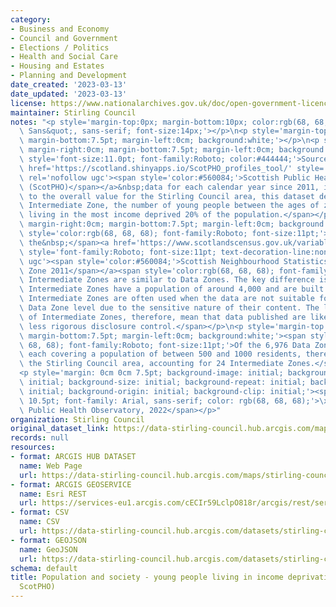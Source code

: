 ```yaml
---
category:
- Business and Economy
- Council and Government
- Elections / Politics
- Health and Social Care
- Housing and Estates
- Planning and Development
date_created: '2023-03-13'
date_updated: '2023-03-13'
license: https://www.nationalarchives.gov.uk/doc/open-government-licence/version/3/
maintainer: Stirling Council
notes: "<p style='margin-top:0px; margin-bottom:10px; color:rgb(68, 68, 68); font-family:&quot;Open\
  \ Sans&quot;, sans-serif; font-size:14px;'></p>\n<p style='margin-top:0cm; margin-right:0cm;\
  \ margin-bottom:7.5pt; margin-left:0cm; background:white;'></p>\n<p style='margin-top:0cm;\
  \ margin-right:0cm; margin-bottom:7.5pt; margin-left:0cm; background:white;'><span\
  \ style='font-size:11.0pt; font-family:Roboto; color:#444444;'>Sourced from&nbsp;<a\
  \ href='https://scotland.shinyapps.io/ScotPHO_profiles_tool/' style='text-decoration-line:none;'\
  \ rel='nofollow ugc'><span style='color:#560084;'>Scottish Public Health Observatory\
  \ (ScotPHO)</span></a>&nbsp;data for each calendar year since 2011, in addition\
  \ to the overall value for the Stirling Council area, this dataset details, by relevant\
  \ Intermediate Zone, the number of young people between the ages of zero and 25\
  \ living in the most income deprived 20% of the population.</span></p>\n<p style='margin-top:0cm;\
  \ margin-right:0cm; margin-bottom:7.5pt; margin-left:0cm; background:white;'><span\
  \ style='color:rgb(68, 68, 68); font-family:Roboto; font-size:11pt;'>Defined by\
  \ the&nbsp;</span><a href='https://www.scotlandscensus.gov.uk/variables-classification/sns-data-zone-2011#:~:text=The%20data%20zone%20geography%20covers,around%20500%20to%201%2C000%20residents.'\
  \ style='font-family:Roboto; font-size:11pt; text-decoration-line:none;' rel='nofollow\
  \ ugc'><span style='color:#560084;'>Scottish Neighbourhood Statistics (SNS) Data\
  \ Zone 2011</span></a><span style='color:rgb(68, 68, 68); font-family:Roboto; font-size:11pt;'>&nbsp;geography,\
  \ Intermediate Zones are similar to Data Zones. The key difference is their size:\
  \ Intermediate Zones have a population of around 4,000 and are built from Data Zones.\
  \ Intermediate Zones are often used when the data are not suitable for release at\
  \ Data Zone level due to the sensitive nature of their content. The larger populations\
  \ of Intermediate Zones, therefore, mean that data published are likely to require\
  \ less rigorous disclosure control.</span></p>\n<p style='margin-top:0cm; margin-right:0cm;\
  \ margin-bottom:7.5pt; margin-left:0cm; background:white;'><span style='color:rgb(68,\
  \ 68, 68); font-family:Roboto; font-size:11pt;'>Of the 6,976 Data Zones in Scotland,\
  \ each covering a population of between 500 and 1000 residents, there are 121 within\
  \ the Stirling Council area, accounting for 24 Intermediate Zones.</span></p>\n\
  <p style='margin: 0cm 0cm 7.5pt; background-image: initial; background-position:\
  \ initial; background-size: initial; background-repeat: initial; background-attachment:\
  \ initial; background-origin: initial; background-clip: initial;'><span style='font-size:\
  \ 10.5pt; font-family: Arial, sans-serif; color: rgb(68, 68, 68);'>\xA9 Scottish\
  \ Public Health Observatory, 2022</span></p>"
organization: Stirling Council
original_dataset_link: https://data-stirling-council.hub.arcgis.com/maps/stirling-council::population-and-society-young-people-living-in-income-deprivation-2016-2020-scotpho-1
records: null
resources:
- format: ARCGIS HUB DATASET
  name: Web Page
  url: https://data-stirling-council.hub.arcgis.com/maps/stirling-council::population-and-society-young-people-living-in-income-deprivation-2016-2020-scotpho-1
- format: ARCGIS GEOSERVICE
  name: Esri REST
  url: https://services-eu1.arcgis.com/cECIr59LclpO818r/arcgis/rest/services/democracy%20-%20young%20people%20living%20in%20income%20deprivation%20(ScotPHO)/FeatureServer/0
- format: CSV
  name: CSV
  url: https://data-stirling-council.hub.arcgis.com/datasets/stirling-council::population-and-society-young-people-living-in-income-deprivation-2016-2020-scotpho-1.csv?where=1=1&outSR=%7B%22latestWkid%22%3A3857%2C%22wkid%22%3A102100%7D
- format: GEOJSON
  name: GeoJSON
  url: https://data-stirling-council.hub.arcgis.com/datasets/stirling-council::population-and-society-young-people-living-in-income-deprivation-2016-2020-scotpho-1.geojson?where=1=1&outSR=%7B%22latestWkid%22%3A3857%2C%22wkid%22%3A102100%7D
schema: default
title: Population and society - young people living in income deprivation (2016-2020
  ScotPHO)
---
```

